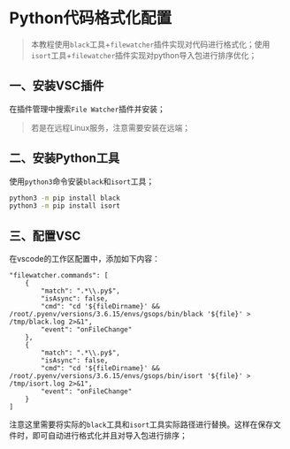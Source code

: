 # Python代码格式化配置

> 本教程使用`black`工具+`filewatcher`插件实现对代码进行格式化；使用`isort`工具+`filewatcher`插件实现对python导入包进行排序优化；

## 一、安装VSC插件
在插件管理中搜索`File Watcher`插件并安装；
> 若是在远程Linux服务，注意需要安装在远端；

## 二、安装Python工具
使用`python3`命令安装`black`和`isort`工具；
```bash
python3 -m pip install black
python3 -m pip install isort
```

## 三、配置VSC
在vscode的工作区配置中，添加如下内容：
```
"filewatcher.commands": [
    {
        "match": ".*\\.py$",
        "isAsync": false,
        "cmd": "cd '${fileDirname}' && /root/.pyenv/versions/3.6.15/envs/gsops/bin/black '${file}' > /tmp/black.log 2>&1",
        "event": "onFileChange"
    },
    {
        "match": ".*\\.py$",
        "isAsync": false,
        "cmd": "cd '${fileDirname}' && /root/.pyenv/versions/3.6.15/envs/gsops/bin/isort '${file}' > /tmp/isort.log 2>&1",
        "event": "onFileChange"
    }
]
```
注意这里需要将实际的`black`工具和`isort`工具实际路径进行替换。这样在保存文件时，即可自动进行格式化并且对导入包进行排序；